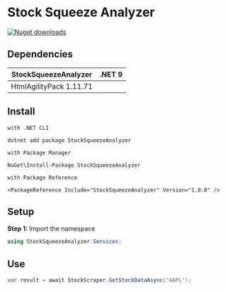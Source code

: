 <div>
  <h1>Stock Squeeze Analyzer</h1>
  <a href="https://www.nuget.org/packages/StockSqueezeAnalyzer/"> 
   <img src="https://img.shields.io/nuget/dt/StockSqueezeAnalyzer"
   alt="Nuget downloads" 
   data-canonical-src="https://img.shields.io/nuget/dt/StockSqueezeAnalyzer?color=2da44e&amp;label=nuget%20downloads&amp;logo=nuget"
   style="max-width: 100%;">
  </a>
</div> 

## Dependencies

| StockSqueezeAnalyzer | .NET 9 |
|----------------------|--------|
| HtmlAgilityPack       1.11.71 |

## Install

```nuget
with .NET CLI 

dotnet add package StockSqueezeAnalyzer

with Package Manager

NuGet\Install-Package StockSqueezeAnalyzer

with Package Reference

<PackageReference Include="StockSqueezeAnalyzer" Version="1.0.0" />
```

## Setup

**Step 1:** Import the namespace

```cs
using StockSqueezeAnalyzer.Services;
```

## Use

```cs 
var result = await StockScraper.GetStockDataAsync("AAPL");
```

 
 
